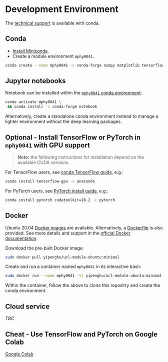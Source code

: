 
# Development Environment
The [technical support](https://weisslab.cs.ucl.ac.uk/YipengHu/mphy0030/-/blob/main/docs/dev_env_python.md) is available with conda.  

## Conda
- [Install Miniconda](https://docs.conda.io/projects/conda/en/latest/user-guide/install/).
- Create a module environment `mphy0041`.
```bash
conda create --name mphy0041 -c conda-forge numpy matplotlib tensorflow=2.10 pytorch=1.10
```

## Jupyter notebooks
Notebook can be installed within the [`mphy0041` conda environment](../docs/conda.md):

``` bash
conda activate mphy0041 \
 && conda install -c conda-forge notebook
```

Alternatively, create a standalone conda environment instead to manage a lighter environment without the deep learning packages.



## Optional - Install TensorFlow or PyTorch in `mphy0041` with GPU support
>**Note:** the following instructions for installation depend on the available CUDA versions.

For TensorFlow users, see [conda TensorFlow guide](https://docs.anaconda.com/anaconda/user-guide/tasks/tensorflow/), e.g.:
```bash
conda install tensorflow-gpu -c anaconda 
```

For PyTorch users, see [PyTorch install guide](https://pytorch.org/get-started/locally/), e.g.:
```bash
conda install pytorch cudatoolkit=10.2 -c pytorch
```


## Docker 
Ubuntu 20.04 [Docker images](https://hub.docker.com/repository/docker/yipenghu/ucl-module-ubuntu) are available. Alternatively, a [Dockerfile](../Dockerfile) is also provided. See more details and support in the [official Docker documentation](https://docs.docker.com/).  

Download the pre-built Docker image:
```bash
sudo docker pull yipenghu/ucl-module-ubuntu:minimal 
```
Create and run a container named `mphy0041` in its interactive bash:
```bash
sudo docker run --name mphy0041 -ti yipenghu/ucl-module-ubuntu:minimal bash
```
Within the container, follow the above to clone this repositry and create the conda environment.


## Cloud service
_TBC_


## Cheat - Use TensorFlow and PyTorch on Google Colab
[Google Colab](https://colab.research.google.com/)
